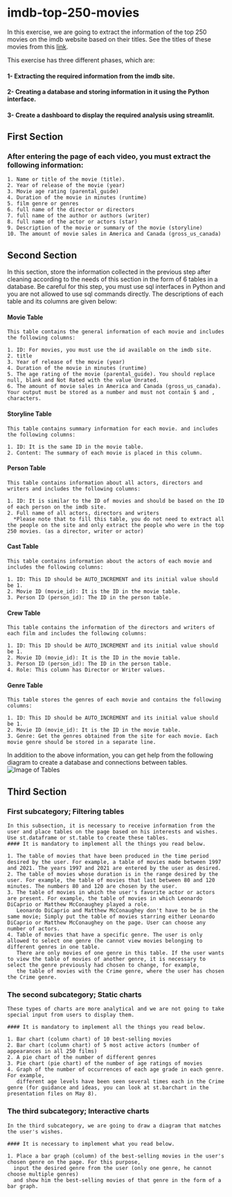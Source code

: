 # imdb-top-250-movies

  In this exercise, we are going to extract the information of the top 250 movies on the imdb website based on their titles. 
  See the titles of these movies from this [link](https://www.imdb.com/chart/top/).
  
This exercise has three different phases, which are:
  
   #### 1- Extracting the required information from the imdb site.
   #### 2- Creating a database and storing information in it using the Python interface.
   #### 3- Create a dashboard to display the required analysis using streamlit.

## First Section 

### After entering the page of each video, you must extract the following information:

    1. Name or title of the movie (title).
    2. Year of release of the movie (year)
    3. Movie age rating (parental_guide)
    4. Duration of the movie in minutes (runtime)
    5. film genre or genres
    6. full name of the director or directors
    7. full name of the author or authors (writer)
    8. full name of the actor or actors (star)
    9. Description of the movie or summary of the movie (storyline)
    10. The amount of movie sales in America and Canada (gross_us_canada)

## Second Section 

  In this section, store the information collected in the previous step after cleaning according to the needs of this section in the form of 6 tables in a database.
  Be careful for this step, you must use sql interfaces in Python and you are not allowed to use sql commands directly.
  The descriptions of each table and its columns are given below:

  #### Movie Table
    This table contains the general information of each movie and includes the following columns:

    1. ID: For movies, you must use the id available on the imdb site.
    2. title
    3. Year of release of the movie (year)
    4. Duration of the movie in minutes (runtime)
    5. The age rating of the movie (parental_guide). You should replace null, blank and Not Rated with the value Unrated.
    6. The amount of movie sales in America and Canada (gross_us_canada). Your output must be stored as a number and must not contain $ and , characters.

  #### Storyline Table
    This table contains summary information for each movie. and includes the following columns:

    1. ID: It is the same ID in the movie table.
    2. Content: The summary of each movie is placed in this column.

  #### Person Table
    This table contains information about all actors, directors and writers and includes the following columns:

    1. ID: It is similar to the ID of movies and should be based on the ID of each person on the imdb site.
    2. Full name of all actors, directors and writers
      *Please note that to fill this table, you do not need to extract all the people on the site and only extract the people who were in the top 250 movies. (as a director, writer or actor)
 
  #### Cast Table
    This table contains information about the actors of each movie and includes the following columns:

    1. ID: This ID should be AUTO_INCREMENT and its initial value should be 1.
    2. Movie ID (movie_id): It is the ID in the movie table.
    3. Person ID (person_id): The ID in the person table.

  #### Crew Table
    This table contains the information of the directors and writers of each film and includes the following columns:

    1. ID: This ID should be AUTO_INCREMENT and its initial value should be 1.
    2. Movie ID (movie_id): It is the ID in the movie table.
    3. Person ID (person_id): The ID in the person table.
    4. Role: This column has Director or Writer values.
  #### Genre Table
    This table stores the genres of each movie and contains the following columns:

    1. ID: This ID should be AUTO_INCREMENT and its initial value should be 1.
    2. Movie ID (movie_id): It is the ID in the movie table.
    3. Genre: Get the genres obtained from the site for each movie. Each movie genre should be stored in a separate line.
  In addition to the above information, you can get help from the following diagram to create a database and connections between tables.
  ![Image of Tables](https://quera.org/qbox/download/dI4ROOnIr5/4.PNG)


## Third Section
  ### First subcategory; Filtering tables

    In this subsection, it is necessary to receive information from the user and place tables on the page based on his interests and wishes.
    Use st.dataframe or st.table to create these tables.
    #### It is mandatory to implement all the things you read below.

    1. The table of movies that have been produced in the time period desired by the user. For example, a table of movies made between 1997 and 2021. The years 1997 and 2021 are entered by the user as desired.
    2. The table of movies whose duration is in the range desired by the user. For example, the table of movies that last between 80 and 120 minutes. The numbers 80 and 120 are chosen by the user.
    3. The table of movies in which the user's favorite actor or actors are present. For example, the table of movies in which Leonardo DiCaprio or Matthew McConaughey played a role.
       Leonardo DiCaprio and Matthew McConaughey don't have to be in the same movie; Simply put the table of movies starring either Leonardo DiCaprio or Matthew McConaughey on the page. User can choose any number of actors.
    4. Table of movies that have a specific genre. The user is only allowed to select one genre (he cannot view movies belonging to different genres in one table.
       There are only movies of one genre in this table. If the user wants to view the table of movies of another genre, it is necessary to select the genre previously had chosen to change, for example,
       the table of movies with the Crime genre, where the user has chosen the Crime genre.

 ### The second subcategory; Static charts

    These types of charts are more analytical and we are not going to take special input from users to display them.

    #### It is mandatory to implement all the things you read below.
    
    1. Bar chart (column chart) of 10 best-selling movies
    2. Bar chart (column chart) of 5 most active actors (number of appearances in all 250 films)
    2. A pie chart of the number of different genres
    3. Pie chart (pie chart) of the number of age ratings of movies
    4. Graph of the number of occurrences of each age grade in each genre. For example,
       different age levels have been seen several times each in the Crime genre (for guidance and ideas, you can look at st.barchart in the presentation files on May 8).

 ### The third subcategory; Interactive charts
    In the third subcategory, we are going to draw a diagram that matches the user's wishes.

    #### It is necessary to implement what you read below.

    1. Place a bar graph (column) of the best-selling movies in the user's chosen genre on the page. For this purpose,
      input the desired genre from the user (only one genre, he cannot choose multiple genres)
      and show him the best-selling movies of that genre in the form of a bar graph.

    
